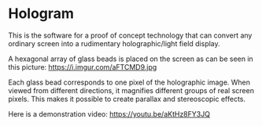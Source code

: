 # Hologram

This is the software for a proof of concept technology that can convert any ordinary screen into a rudimentary holographic/light field display.

A hexagonal array of glass beads is placed on the screen as can be seen in this picture: https://i.imgur.com/aFTCMD9.jpg

Each glass bead corresponds to one pixel of the holographic image. When viewed from different directions, it magnifies different groups of real screen pixels.
This makes it possible to create parallax and stereoscopic effects.

Here is a demonstration video:
https://youtu.be/aKtHz8FY3JQ
